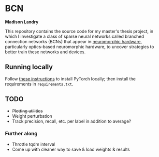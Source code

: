 # BCN

**Madison Landry**

This repository contains the source code for my master's thesis project, in which I investigate a class of sparse neural networks called branched connection networks (BCNs) that appear in [neuromorphic hardware](https://en.wikipedia.org/wiki/Neuromorphic_engineering), particularly optics-based neuromorphic hardware, to uncover strategies to better train these networks and devices.

## Running locally

Follow [these instructions](https://pytorch.org/get-started/locally/) to install PyTorch locally; then install the requirements in `requirements.txt`.

## TODO

* ~~Plotting utilities~~
* Weight perturbation
* Track precision, recall, etc. per label in addition to average?

### Further along

* Throttle tqdm interval
* Come up with cleaner way to save & load weights & results